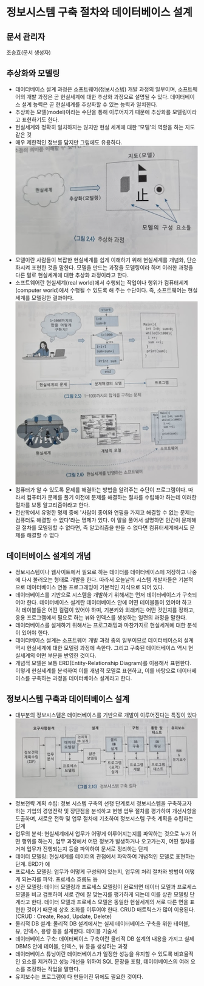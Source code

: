 # 정보시스템 구축 절차와 데이터베이스 설계
## 문서 관리자
조승효(문서 생성자)
## 추상화와 모델링
   - 데이터베이스 설계 과정은 소프트웨어(정보시스템) 개발 과정의 일부이며, 소프트웨어의 개발 과정은 곧 현실세계에 대한 추상화 과정으로 설명될 수 있다. 데이터베이스 설계 능력은 곧 현실세계를 추상화할 수 있는 능력과 일치한다.
   - 추상화는 모델(model)이라는 수단을 통해 이루어지기 때문에 추상화를 모델링이라고 표현하기도 한다.
   - 현실세계와 정확히 일치하지는 않지만 현실 세계에 대한 '모델'의 역할을 하는 지도 같은 것
   - 매우 제한적인 정보를 담지만 그럼에도 유용하다.
   ![](./img/그림2-4.PNG)
   - 모델이란 사람들이 복잡한 현실세계를 쉽게 이해하기 위해 현실세계를 개념화, 단순화시켜 표현한 것을 말한다. 모델을 만드는 과정을 모델링이라 하며 이러한 과정을 다른 말로 현실세계에 대한 추상화 과정이라고 한다.
   - 소프트웨어란 현실세계(real world)에서 수행되는 작업이나 행위가 컴퓨터세계(computer world)에서 수행될 수 있도록 해 주는 수단이다. 즉, 소프트웨어는 현실세계를 모델링한 결과이다.
   ![](./img/그림2-6.PNG)
   - 컴퓨터가 알 수 있도록 문제를 해결하는 방법을 알려주는 수단이 프로그램이다. 따라서 컴퓨터가 문제를 풀기 이전에 문제를 해결하는 절차를 수립해야 하는데 이러한 절차를 보통 알고리즘이라고 한다.
   - 전산학에서 유명한 명제 중에 '사람이 종이와 연필을 가지고 해결할 수 없는 문제는 컴퓨터도 해결할 수 없다'라는 명제가 있다. 이 말을 풀어서 설명하면 인간이 문제해결 절차를 모델링할 수 없다면, 즉 알고리즘을 만들 수 없다면 컴퓨터세계에서도 문제를 해결할 수 없다
## 데이터베이스 설계의 개념
   - 정보시스템이나 웹사이트에서 필요로 하는 데이터를 데이터베이스에 저장하고 나중에 다시 불러오는 형태로 개발을 한다. 따라서 오늘날의 시스템 개발자들은 기본적으로 데이터베이스 연동 프로그래밍이 기본적인 지식으로 되어 있다.
   - 데이터베이스를 기반으로 시스템을 개발하기 위해서는 먼저 데이터베이스가 구축되어야 한다. 데이터베이스 설계란 데이터베이스 안에 어떤 테이블들이 있어야 하고 각 테이블들은 어떤 컬럼이 있어야 하며, 기본키와 외래키는 어떤 것인지를 정하고, 응용 프로그램에서 필요로 하는 뷰와 인덱스를 생성하는 일련의 과정을 말한다.
   - 데이터베이스를 설계하기 위해서는 프로그래밍과 마찬가지로 현실세계에 대한 분석이 있어야 한다.
   - 데이터베이스 설계는 소프트웨어 개발 과정 중의 일부이므로 데이터베이스의 설계 역시 현실세계에 대한 모델링 과정에 속한다. 그리고 구축된 데이터베이스 역시 현실세계의 어떤 부분을 반영한 것이다.
   - 개념적 모델은 보통 ERD(Entity-Relationship Diagram)를 이용해서 표현한다. 이렇게 현실세계를 분석하여 이를 개념적 모델로 표현하고, 이를 바탕으로 데이터베이스를 구축하는 과정을 데이터베이스 설계라고 한다.
## 정보시스템 구축과 데이터베이스 설계
   - 대부분의 정보시스템은 데이터베이스를 기반으로 개발이 이루어진다는 특징이 있다
   ![](./img/그림2-10.PNG)
   - 정보전략 계획 수립: 정보 시스템 구축의 선행 단계로서 정보시스템을 구축하고자 하는 기업의 경영전략 및 장단점을 분석하고 현행 업무 절차를 평가하여 개선사항을 도출하며, 새로운 전략 및 업무 절차에 기초하여 정보시스템 구축 계획을 수립하는 단계
   - 업무의 분석: 현실세계에서 업무가 어떻게 이루어지는지를 파악하는 것으로 누가 어떤 행위를 하는지, 업무 과정에서 어떤 정보가 발생하거나 오고가는지, 어떤 절차를 거쳐 업무가 진행되는지 등을 파악하여 문서로 정리하는 단계
   - 데이터 모델링: 현실세계를 데이터의 관점에서 파악하여 개념적인 모델로 표현하는 단계. ERD가 예
   - 프로세스 모델링: 업무가 어떻게 구성되어 있는지, 업무의 처리 절차와 방법이 어떻게 되는지를 파악. 프로세스 흐름도 등
   - 상관 모델링: 데이터 모델링과 프로세스 모델링이 완료되면 데이터 모델과 프로세스 모델을 비교 검토하여 서로 간에 잘 맞는지를 평가하게 되는데 이를 상관 모델링 단계라고 한다. 데이터 모델과 프로세스 모델은 동일한 현실세계의 서로 다른 면을 표현한 것이기 때문에 상호 조화를 이루어야 한다. CRUD 매트릭스가 많이 이용된다. (CRUD : Create, Read, Update, Delete)
   - 물리적 DB 설계: 물리적 DB 설계에서는 실제 데이터베이스 구축을 위한 테이블, 뷰, 인덱스, 용량 등을 설계한다. 테이블 기술서
   - 데이터베이스 구축: 데이터베이스 구축이란 물리적 DB 설계의 내용을 가지고 실제 DBMS 안에 테이블, 인덱스, 뷰 등을 생성하는 과정
   - 데이터베이스 튜닝이란 데이터베이스가 일정한 성능을 유지할 수 있도록 비효율적인 요소를 제거하고 성능 개선을 위하여 SQL 문장을 포함, 데이터베이스의 여러 요소를 조정하는 작업을 말한다.
   - 유지보수는 프로그램이 다 만들어진 뒤에도 필요한 것이다.